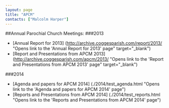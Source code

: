```yaml
---
layout: page
title: "APCM"
contacts: ["Malcolm Harper"]
---
```

##Annual Parochial Church Meetings:
###2013
* [Annual Report for 2013]
(http://archive.coggesparish.com/report/2013/ "Opens link to the 'Annual Report for 2013' page" target="_blank")
* [Report and Presentations from APCM 2013]
(http://archive.coggesparish.com/apcm/2013/ "Opens link to the 'Report and Presentations from APCM 2013' page" target="_blank")

###2014
* [Agenda and papers for APCM 2014]
(./2014/test_agenda.html "Opens link to the 'Agenda and papers for APCM 2014' page")
* [Reports and Presentations from APCM 2014]
(./2014/test_reports.html "Opens link to the 'Reports and Presentations from APCM 2014' page")
